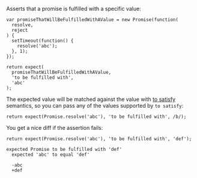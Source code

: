 Asserts that a promise is fulfilled with a specific value:

```js#async:true
var promiseThatWillBeFulfilledWithAValue = new Promise(function(
  resolve,
  reject
) {
  setTimeout(function() {
    resolve('abc');
  }, 1);
});

return expect(
  promiseThatWillBeFulfilledWithAValue,
  'to be fulfilled with',
  'abc'
);
```

The expected value will be matched against the value with
[to satisfy](../../any/to-satisfy/) semantics, so you can pass any of the
values supported by `to satisfy`:

```js#async:true
return expect(Promise.resolve('abc'), 'to be fulfilled with', /b/);
```

You get a nice diff if the assertion fails:

```js#async:true
return expect(Promise.resolve('abc'), 'to be fulfilled with', 'def');
```

```output
expected Promise to be fulfilled with 'def'
  expected 'abc' to equal 'def'

  -abc
  +def
```
